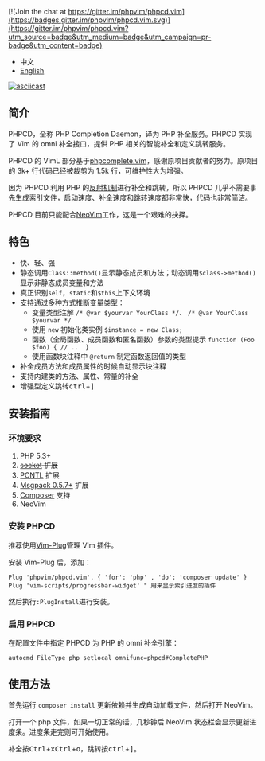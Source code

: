 [![Join the chat at https://gitter.im/phpvim/phpcd.vim](https://badges.gitter.im/phpvim/phpcd.vim.svg)](https://gitter.im/phpvim/phpcd.vim?utm_source=badge&utm_medium=badge&utm_campaign=pr-badge&utm_content=badge)

- 中文
- [English](./README_en.md)

[![asciicast](https://asciinema.org/a/4dzyyjymrguylqt21igxlhhqx.png)](https://asciinema.org/a/4dzyyjymrguylqt21igxlhhqx)

## 简介
PHPCD，全称 PHP Completion Daemon，译为 PHP 补全服务。PHPCD 实现了 Vim 的 omni 补全接口，提供 PHP 相关的智能补全和定义跳转服务。

PHPCD 的 VimL 部分基于[phpcomplete.vim](https://github.com/shawncplus/phpcomplete.vim)，感谢原项目贡献者的努力。原项目的 3k+ 行代码已经被裁剪为 1.5k 行，可维护性大为增强。

因为 PHPCD 利用 PHP 的[反射机制](http://php.net/manual/en/book.reflection.php)进行补全和跳转，所以 PHPCD 几乎不需要事先生成索引文件，启动速度、补全速度和跳转速度都非常快，代码也非常简洁。

PHPCD 目前只能配合[NeoVim](http://neovim.io/)工作，这是一个艰难的抉择。

##  特色
 * 快、轻、强
 * 静态调用`Class::method()`显示静态成员和方法；动态调用`$class->method()`显示非静态成员变量和方法
 * 真正识别`self`，`static`和`$this`上下文环境
 * 支持通过多种方式推断变量类型：
     - 变量类型注解 `/* @var $yourvar YourClass */`、 `/* @var YourClass $yourvar */`
     - 使用 `new` 初始化类实例 `$instance = new Class;`
     - 函数（全局函数、成员函数和匿名函数）参数的类型提示 `function (Foo $foo) { // ..  }`
     - 使用函数块注释中 `@return` 制定函数返回值的类型
 * 补全成员方法和成员属性的时候自动显示块注释
 * 支持内建类的方法、属性、常量的补全
 * 增强型定义跳转<kbd>ctrl</kbd>+<kbd>]</kbd>

## 安装指南

### 环境要求
 1. PHP 5.3+
 2. ~~[socket](http://php.net/manual/en/book.sockets.php) 扩展~~
 3. [PCNTL](http://php.net/manual/en/book.pcntl.php) 扩展
 4. [Msgpack 0.5.7+](https://github.com/msgpack/msgpack-php) 扩展
 5. [Composer](https://getcomposer.org/) 支持
 6. NeoVim


### 安装 PHPCD

推荐使用[Vim-Plug](https://github.com/junegunn/vim-plug/blob/master/README.md)管理 Vim 插件。

安装 Vim-Plug 后，添加：

```
Plug 'phpvim/phpcd.vim', { 'for': 'php' , 'do': 'composer update' }
Plug 'vim-scripts/progressbar-widget' " 用来显示索引进度的插件
```

然后执行`:PlugInstall`进行安装。

### 启用 PHPCD

在配置文件中指定 PHPCD 为 PHP 的 omni 补全引擎：

```
autocmd FileType php setlocal omnifunc=phpcd#CompletePHP
```

## 使用方法

首先运行 `composer install` 更新依赖并生成自动加载文件，然后打开 NeoVim。

打开一个 php 文件，如果一切正常的话，几秒钟后 NeoVim 状态栏会显示更新进度条。进度条走完则可开始使用。

补全按<kbd>Ctrl</kbd>+<kbd>x</kbd><kbd>Ctrl</kbd>+<kbd>o</kbd>，跳转按<kbd>ctrl</kbd>+<kbd>]</kbd>。
